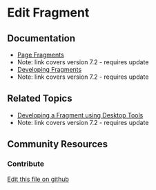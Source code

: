 # Edit Fragment

## Documentation

* [Page Fragments](https://portal.liferay.dev/docs/7-2/frameworks/-/knowledge_base/f/page-fragments)
* Note: link covers version 7.2 - requires update
* [Developing Fragments](https://portal.liferay.dev/docs/7-2/frameworks/-/knowledge_base/f/creating-fragments)
* Note: link covers version 7.2 - requires update

## Related Topics

* [Developing a Fragment using Desktop Tools](https://portal.liferay.dev/docs/7-2/frameworks/-/knowledge_base/f/page-fragments-desktop-tools)
* Note: link covers version 7.2 - requires update

## Community Resources


### Contribute

[Edit this file on github](https://github.com/olafk/controlpanel-documentation-docs/blob/master/md/73en/com_liferay_fragment_web_portlet_FragmentPortlet/fragment_edit_fragment_entry.md)
